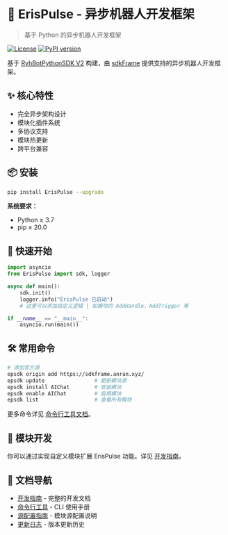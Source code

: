 # 🚀 ErisPulse - 异步机器人开发框架

> 基于 Python 的异步机器人开发框架

[![License](https://img.shields.io/github/license/ErisPulse/ErisPulse)](https://github.com/ErisPulse/ErisPulse/blob/main/LICENSE)
[![PyPI version](https://img.shields.io/pypi/v/erispulse)](https://pypi.org/project/erispulse/)

基于 [RyhBotPythonSDK V2](https://github.com/runoneall/RyhBotPythonSDK2) 构建，由 [sdkFrame](https://github.com/runoneall/sdkFrame) 提供支持的异步机器人开发框架。

## ✨ 核心特性
- 完全异步架构设计
- 模块化插件系统
- 多协议支持
- 模块热更新
- 跨平台兼容

## 📦 安装

```bash
pip install ErisPulse --upgrade
```

**系统要求**：
- Python ≥ 3.7
- pip ≥ 20.0

## 🚀 快速开始

```python
import asyncio
from ErisPulse import sdk, logger

async def main():
    sdk.init()
    logger.info("ErisPulse 已启动")
    # 这里可以添加自定义逻辑 | 如模块的 AddHandle，AddTrigger 等

if __name__ == "__main__":
    asyncio.run(main())
```

## 🛠️ 常用命令

```bash
# 添加官方源
epsdk origin add https://sdkframe.anran.xyz/
epsdk update                # 更新模块源
epsdk install AIChat        # 安装模块
epsdk enable AIChat         # 启用模块
epsdk list                  # 查看所有模块
```
更多命令详见 [命令行工具文档](docs/CLI.md)。

## 🧩 模块开发

你可以通过实现自定义模块扩展 ErisPulse 功能。详见 [开发指南](docs/DEVELOPMENT.md)。

## 📖 文档导航
- [开发指南](docs/DEVELOPMENT.md) - 完整的开发文档
- [命令行工具](docs/CLI.md) - CLI 使用手册
- [源配置指南](docs/ORIGIN.md) - 模块源配置说明
- [更新日志](docs/CHANGELOG.md) - 版本更新历史
